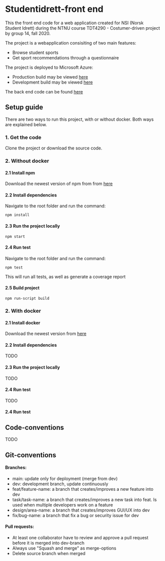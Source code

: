 
# Studentidrett-front end  
This the front end code for a web application created for NSI (Norsk Student Idrett) during the NTNU course TDT4290 - Costumer-driven project by group 14, fall 2020. 

The project is a webapplication consisiting of two main features:
- Browse student sports
- Get sport recommendations through a questionnaire

The project is deployed to Microsoft Azure:
- Production build may be viewed [here](https://kundestyrt-nsi-frontend.azurewebsites.net/)
- Development build may be viewed [here](https://kundestyrt-nsi-frontend-staging.azurewebsites.net/)



The back end code can be found [here](https://github.com/Studentidrettsforbundet/studentidrett-backend)
## Setup guide
There are two ways to run this project, with or without docker. Both ways are explained below.

### 1. Get the code
Clone the project or download the source code.


### 2. Without docker
#### 2.1 Install npm
Download the newest version of npm from from [here](https://nodejs.org/en/download/)

#### 2.2 Install dependencies
Navigate to the root folder and run the command:
 ```
npm install
```
#### 2.3 Run the project locally
```
npm start
```

#### 2.4 Run test
Navigate to the root folder and run the command:
```
npm test
```
This will run all tests, as well as generate a coverage report

#### 2.5 Build project
```
npm run-script build
```

### 2. With docker
#### 2.1 Install docker
Download the newest version from [here](https://docs.docker.com/get-docker/)
#### 2.2 Install dependencies
TODO
#### 2.3 Run the project locally
TODO
#### 2.4 Run test
TODO
#### 2.4 Run test

## Code-conventions
TODO
## Git-conventions

#### Branches:
- main: update only for deployment (merge from dev)
- dev: development branch, update continuously
- feat/feature-name: a branch that creates/improves a new feature into dev
- task/task-name: a branch that creates/improves a new task into feat. Is used when multiple developers work on a feature 
- design/area-name: a branch that creates/improves GUI/UX into dev
- fix/bug-name: a branch that fix a bug or security issue for dev
#### Pull requests:
- At least one collaborator have to review and approve a pull request before it is merged into dev-branch
- Always use "Squash and merge" as merge-options
- Delete source branch when merged